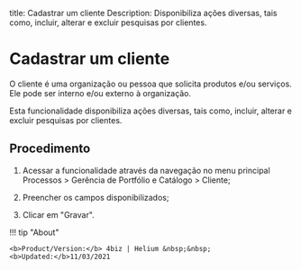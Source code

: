 title: Cadastrar um cliente
Description: Disponibiliza ações diversas, tais como, incluir, alterar e excluir pesquisas por clientes.
# Cadastrar um cliente

O cliente é uma organização ou pessoa que solicita produtos e/ou serviços. Ele
pode ser interno e/ou externo à organização.

Esta funcionalidade disponibiliza ações diversas, tais como, incluir, alterar e
excluir pesquisas por clientes.

Procedimento
----------------

1.  Acessar a funcionalidade através da navegação no menu principal Processos \>
    Gerência de Portfólio e Catálogo \> Cliente;

2.  Preencher os campos disponibilizados;

3.  Clicar em "Gravar".


<!-- <i class='fa fa-youtube-play  fa-2x' style='color:#97ce17;vertical-align: middle;'> </i> [Video Library](https://www.youtube.com/playlist?list=PLB5qK2uzf2RPUBXWp7r7A0YUQY07qkSrO)'
-->
!!! tip "About"

    <b>Product/Version:</b> 4biz | Helium &nbsp;&nbsp;
    <b>Updated:</b>11/03/2021
